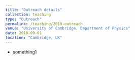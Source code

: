```yaml
---
title: "Outreach details"
collection: teaching
type: "Outreach"
permalink: /teaching/2019-outreach
venue: "University of Cambridge, Department of Physics"
date: 2018-09-01
location: "Cambridge, UK"
---
```


* something1
